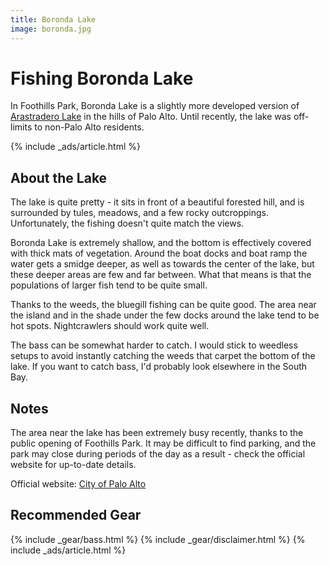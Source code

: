 ```yaml
---
title: Boronda Lake
image: boronda.jpg
---
```


# Fishing Boronda Lake

In Foothills Park, Boronda Lake is a slightly more developed version of [Arastradero Lake](/arastradero) in the hills of Palo Alto. Until recently, the lake was off-limits to non-Palo Alto residents.

{% include _ads/article.html %}

## About the Lake

The lake is quite pretty - it sits in front of a beautiful forested hill, and is surrounded by tules, meadows, and a few rocky outcroppings. Unfortunately, the fishing doesn't quite match the views.

Boronda Lake is extremely shallow, and the bottom is effectively covered with thick mats of vegetation. Around the boat docks and boat ramp the water gets a smidge deeper, as well as towards the center of the lake, but these deeper areas are few and far between. What that means is that the populations of larger fish tend to be quite small.

Thanks to the weeds, the bluegill fishing can be quite good. The area near the island and in the shade under the few docks around the lake tend to be hot spots. Nightcrawlers should work quite well.

The bass can be somewhat harder to catch. I would stick to weedless setups to avoid instantly catching the weeds that carpet the bottom of the lake. If you want to catch bass, I'd probably look elsewhere in the South Bay.


## Notes

The area near the lake has been extremely busy recently, thanks to the public opening of Foothills Park. It may be difficult to find parking, and the park may close during periods of the day as a result - check the official website for up-to-date details.

Official website: [City of Palo Alto](https://www.cityofpaloalto.org/gov/depts/csd/parks/preserves/foothills/default.asp)

## Recommended Gear

{% include _gear/bass.html %}
{% include _gear/disclaimer.html %}
{% include _ads/article.html %}